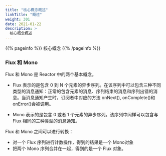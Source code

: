 ```yaml
---
title: "核心概念概述"
linkTitle: "概述"
weight: 301
date: 2021-01-22
description: >
  核心概念概述
---
```


{{% pageinfo %}}
核心概念
{{% /pageinfo %}}


### Flux 和 Mono

Flux 和 Mono 是 Reactor 中的两个基本概念。

- Flux 表示的是包含 0 到 N 个元素的异步序列。在该序列中可以包含三种不同类型的消息通知：正常的包含元素的消息、序列结束的消息和序列出错的消息。当消息通知产生时，订阅者中对应的方法 onNext(), onComplete()和 onError()会被调用。

- Mono 表示的是包含 0 或者 1 个元素的异步序列。该序列中同样可以包含与 Flux 相同的三种类型的消息通知。

Flux 和 Mono 之间可以进行转换：

- 对一个 Flux 序列进行计数操作，得到的结果是一个 Mono对象
- 把两个 Mono 序列合并在一起，得到的是一个 Flux 对象。